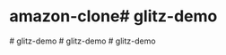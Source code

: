 # amazon-clone#   g l i t z - d e m o  
 #   g l i t z - d e m o  
 #   g l i t z - d e m o  
 #   g l i t z - d e m o  
 